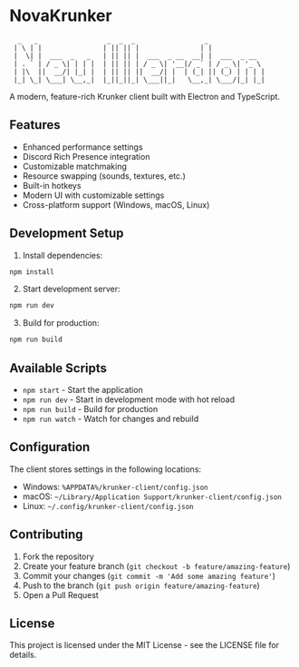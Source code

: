 # NovaKrunker

```
  _   _                 _  _  _                 _              
 | \ | |               | || || |               | |             
 |  \| |  ___  _   _   | || || |  ___  _ __  __| |  ___  _ __  
 | . ` | / _ \| | | |  | || || | / _ \| '__|/ _` | / _ \| '_ \ 
 | |\  ||  __/| |_| |  | || || ||  __/| |  | (_| || (_) | | | |
 |_| \_| \___| \__,_|  |_||_||_| \___||_|   \__,_| \___/|_| |_|
```

A modern, feature-rich Krunker client built with Electron and TypeScript.

## Features

- Enhanced performance settings
- Discord Rich Presence integration
- Customizable matchmaking
- Resource swapping (sounds, textures, etc.)
- Built-in hotkeys
- Modern UI with customizable settings
- Cross-platform support (Windows, macOS, Linux)

## Development Setup

1. Install dependencies:
```bash
npm install
```

2. Start development server:
```bash
npm run dev
```

3. Build for production:
```bash
npm run build
```

## Available Scripts

- `npm start` - Start the application
- `npm run dev` - Start in development mode with hot reload
- `npm run build` - Build for production
- `npm run watch` - Watch for changes and rebuild

## Configuration

The client stores settings in the following locations:
- Windows: `%APPDATA%/krunker-client/config.json`
- macOS: `~/Library/Application Support/krunker-client/config.json`
- Linux: `~/.config/krunker-client/config.json`

## Contributing

1. Fork the repository
2. Create your feature branch (`git checkout -b feature/amazing-feature`)
3. Commit your changes (`git commit -m 'Add some amazing feature'`)
4. Push to the branch (`git push origin feature/amazing-feature`)
5. Open a Pull Request

## License

This project is licensed under the MIT License - see the LICENSE file for details. 